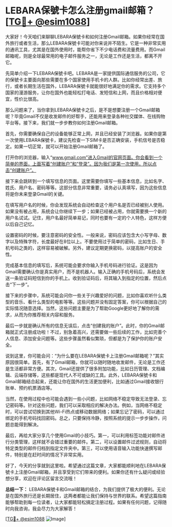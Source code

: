# LEBARA保號卡怎么注册gmail邮箱？[[TG💪+ @esim1088](https://t.me/s/esim1088)]

大家好！今天咱们来聊聊LEBARA保號卡和如何注册Gmail邮箱。如果你经常在国外旅行或者生活，那么LEBARA保號卡可能对你来说并不陌生。它是一种非常实用的通讯工具，尤其是在国外使用时，能帮你省下不少电话费和流量费用。而Gmail邮箱呢，则是全球最常用的电子邮件服务之一，无论是工作还是生活，都离不开它。

先简单介绍一下LEBARA保號卡吧。LEBARA是一家提供国际通信服务的公司，它的保號卡主要面向那些需要在多个国家使用手机卡的人群。比如你经常出差、旅行，或者长期生活在国外，LEBARA保號卡就能很好地满足你的需求。它支持多个国家的漫游服务，让你在国外也能轻松打电话、发短信和上网，而且价格相对便宜，性价比很高。

那么问题来了，当你拿到LEBARA保號卡之后，是不是想要注册一个Gmail邮箱呢？毕竟Gmail不仅是收发邮件的好帮手，还能用来登录各种社交媒体、在线购物平台等。接下来，我们就一步步教你如何注册Gmail邮箱。

首先，你需要确保自己的设备能够正常上网，并且已经安装了浏览器。如果你是第一次使用LEBARA保號卡，建议先检查一下SIM卡是否正确安装，手机信号是否稳定。如果一切正常，就可以开始注册Gmail邮箱了。

打开你的浏览器，输入“www.gmail.com”进入Gmail的官网页面。你会看到一个简单的界面，上面写着“创建账户”和“登录”。因为我们是第一次使用，所以点击“创建账户”。

接下来会跳转到一个填写信息的页面。这里需要你填写一些基本信息，比如名字、姓氏、用户名、密码等等。这部分信息非常重要，请务必认真填写，因为这些信息将是你未来登录Gmail的关键。

在填写用户名的时候，你会发现系统会自动检查这个用户名是否已经被别人使用。如果没有被占用，系统会让你继续下一步；如果已经被占用，你就需要换一个新的用户名试试。记住，用户名最好简单易记，同时也要有一定的个人特色，这样方便以后自己记忆。

设置密码的时候，要注意密码的安全性。一般来说，密码应该包含大小写字母、数字以及特殊字符，长度最好在8位以上。不要使用过于简单的密码，比如生日、手机号码之类的，这样容易被破解。另外，建议定期更换密码，以提高账户的安全性。

完成基本信息的填写后，系统可能会要求你输入手机号码进行验证。这是因为Gmail需要确认你是真实用户，而不是机器人。输入正确的手机号码后，系统会发送一条验证码短信到你的手机上。收到验证码后，将其输入到指定的位置，然后点击“下一步”。

接下来的步骤中，系统可能会问你一些关于兴趣爱好的问题，比如你喜欢听什么类型的音乐、看什么类型的电影等等。这些问题并没有固定答案，你可以根据自己的实际情况随意选择。当然，这些问题主要是为了帮助Google更好地了解你的需求，从而为你推荐相关内容和服务。

最后一步就是确认所有的信息无误后，点击“创建我的账户”。此时，你的Gmail邮箱就正式注册成功啦！不过，别急着高兴，还需要做一些后续的工作，比如完善个人信息、添加安全问题等。这些步骤虽然看似繁琐，但都是为了保护你的账户安全。

说到这里，你可能会问：“为什么要在LEBARA保號卡上注册Gmail邮箱呢？”其实原因很简单。首先，有了Gmail邮箱，你就可以随时随地收发邮件，无论是工作还是生活都非常方便。其次，Gmail还提供了很多附加功能，比如日历管理、文档编辑、云端存储等，这些都是现代人不可或缺的工具。此外，LEBARA保號卡和Gmail邮箱结合起来，还能让你在国外的生活更加便利，比如通过Gmail接收银行账单、预约机票酒店等。

当然，在使用过程中也可能会遇到一些小问题，比如网络不稳定导致无法登录、忘记密码等。针对这些问题，我们可以采取相应的解决办法。例如，当网络不稳定时，可以尝试切换到其他Wi-Fi热点或移动数据网络；如果忘记了密码，可以通过绑定的手机号码找回密码。总之，只要保持冷静，按照系统的提示一步步操作，问题总能得到解决。

最后，再给大家分享几个使用Gmail的小技巧。第一，可以利用标签功能对邮件进行分类管理，这样就不会错过重要的邮件。第二，可以设置邮件过滤规则，自动将特定类型的邮件归档到指定文件夹中。第三，可以使用语音输入功能快速撰写邮件，特别是在赶时间的情况下非常实用。

好了，今天的分享就到这里啦。希望通过这篇文章，大家都能顺利地在LEBARA保號卡上注册Gmail邮箱，并且享受到它们带来的便利。如果你还有什么疑问或经验想分享，欢迎在评论区留言交流哦！

**总结一下：**
LEBARA保號卡和Gmail邮箱的结合，为我们提供了极大的便利。无论是在国外旅行还是长期居住，这两者都能让我们保持与世界的联系。希望这篇指南能够帮助到每一位读者，让大家都能轻松搞定注册过程。如果有任何问题，记得随时向我咨询，我会尽力为大家解答！

[[TG💪+ @esim1088](https://t.me/s/esim1088) ![Image](https://i.postimg.cc/4NQfJmqS/Snipaste-2025-05-13-00-14-12.png)]